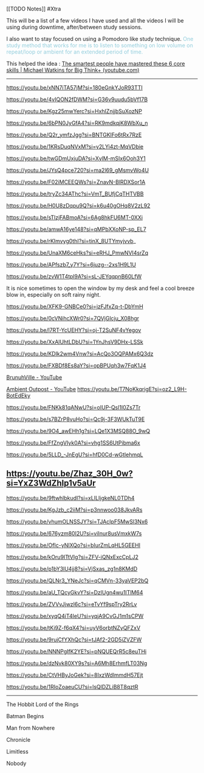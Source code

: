 [[TODO Notes]] #Xtra 

This will be a list of a few videos I have used and all the videos  I will be using during downtime, after/between study sessions. 

I also want to stay focused on using a Pomodoro like study technique. <font color="#92cddc">One study method that works for me is to listen to something on low  volume on repeat/loop or ambient for an extended period of time. </font>

This helped the idea : [The smartest people have mastered these 6 core skills | Michael Watkins for Big Think+ (youtube.com)](https://www.youtube.com/watch?v=32z8Ax1j-Q4)

---
https://youtu.be/xNN7iTA57jM?si=180eGnkYJoR93TTI

https://youtu.be/4vIQON2fDWM?si=G36v9uudu5bVf17B

https://youtu.be/Kgz25mwYerc?si=HxhIZnjjbSuXozNP

https://youtu.be/6bPN0JyGfA4?si=RK9mdkqjK8WbXu_n

https://youtu.be/Q2r_ymfzJgg?si=BNTGKlFo6tRx7RzE

https://youtu.be/1KRsDuqNVxM?si=y2LYi4zt-MqVDbie

https://youtu.be/twGDmUxjuDA?si=XylM-mSIx6Ooh3Y1

https://youtu.be/JYsQ4pce720?si=ma2l69_gMsmvWo4U

https://youtu.be/F02iMCEEQWs?si=ZnavN-BlRDXSor1A

https://youtu.be/tryZc34AThc?si=VmT_BUfjCqTHTVBB

https://youtu.be/H0U8zDqpu9Q?si=k6u40gOHq8V2zL92

https://youtu.be/sTlzjFABmoA?si=6Ag8hkFU6MT-0XXi

https://youtu.be/amwA16ye148?si=qMPbXXoNP-sp_EL7

https://youtu.be/rKImvyg0thI?si=tinX_8UTYmyjvvb_

https://youtu.be/UnaXM6ceHks?si=eRHJ_PmwNVI4srZq

https://youtu.be/APfszb7_y7Y?si=6juzg--2xs1H9L1U

https://youtu.be/zvW1T4tpl9A?si=sL-JEYqqpnB60LfW

It is nice sometimes to open the window by my desk and feel a cool breeze blow in, especially on soft rainy night.

https://youtu.be/XFK9-GNBCe0?si=jzFJfxZq-t-DbYmH

https://youtu.be/0cVNihcXWr0?si=7QVjGlcju_X08hgr

https://youtu.be/l7RT-YcUEHY?si=oj-T2SuNF4vYegov

https://youtu.be/XxAlUhtLDbU?si=1YnJhsV9DHx-LSSk

https://youtu.be/KDlk2wm4Vnw?si=AcQo3OQPAMx6Q3dz

https://youtu.be/FXBDf8Es8aY?si=opBPUqh3w7FqK1J4

[BrunuhVille - YouTube](https://www.youtube.com/channel/UCZg2-TZBGrwRbuettVf10uw)

[Ambient Outpost - YouTube](https://www.youtube.com/@ambientoutpost)
https://youtu.be/T7NoKkqrigE?si=oz2_L9H-BotEdEky

https://youtu.be/FNKk81qANwU?si=oIUP-Qsl1I0Zs7Tr

https://youtu.be/s7BZrP8vuHo?si=Qc9j-3F3WUkTuT9E

https://youtu.be/9O4_awEHh1g?si=LQe1X3MSQ88O_9wQ

https://youtu.be/FfZngVIyk0A?si=vhg1SS6UtPibma6x

https://youtu.be/5LLD_-JnEgU?si=hfD0Cd-wGtlehmqL

https://youtu.be/Zhaz_30H_0w?si=YxZ3WdZhIp1v5aUr
---

https://youtu.be/9ftwhlbkudI?si=xLILIjgkeNL0TDh4

https://youtu.be/KgJzb_c2iiM?si=p3nnwoo038JkvARs

https://youtu.be/vhumOLNSSJY?si=TJAcIpF5MwSl3Nx6

https://youtu.be/676yzm80I2U?si=viInur8usVmxkW7s

https://youtu.be/OfIc-yNlXQo?si=bIurZmLqHL5GEEHI

https://youtu.be/kOru9ITtVIg?si=ZFV-iQNxExcCpLJ2

https://youtu.be/p1bY3lU4jj8?si=VjSxas_zg1n8KMdD

https://youtu.be/QLNr3_YNeJc?si=qCMVn-33yaVEP2bQ

https://youtu.be/aU_TQcyGkvY?si=DzlUgn4wu1lTlM64

https://youtu.be/ZVVvJjwzl6c?si=eTvYf9spTry2RrLv

https://youtu.be/xyqQ4iT4IeU?si=yqjA9CvGJ1m1sCPW

https://youtu.be/tKi9Z-f6qX4?si=uyV6orbtNZyQFZxV

https://youtu.be/9rujCfYXhQc?si=tJAf2-2GD5iZVZFW

https://youtu.be/NNNPgIfK2YE?si=pNQUEQrR5c8euTHi

https://youtu.be/dzNvk80XY9s?si=A6Mh8ErhmfLT03Ng

https://youtu.be/CtVHByJoGek?si=8IxzWdlmmdH57Ejt

https://youtu.be/1RIoZoaeuCU?si=lsQlDZLiB8T8qztR

---
The Hobbit
Lord of the Rings

Batman Begins

Man from Nowhere

Chronicle

Limitless

Nobody